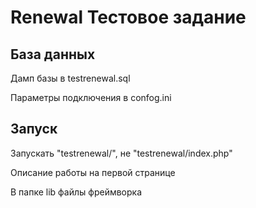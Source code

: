 # Renewal Тестовое задание
## База данных

Дамп базы в testrenewal.sql

Параметры подключения в confog.ini

## Запуск

Запускать "testrenewal/", не "testrenewal/index.php"

Описание работы на первой странице

В папке lib файлы фреймворка

